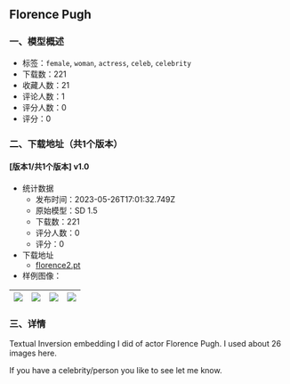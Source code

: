 ## Florence Pugh
### 一、模型概述

- 标签：`female`, `woman`, `actress`, `celeb`, `celebrity`
- 下载数：221
- 收藏人数：21
- 评论人数：1
- 评分人数：0
- 评分：0

### 二、下载地址（共1个版本）

#### [版本1/共1个版本] v1.0

- 统计数据
  - 发布时间：2023-05-26T17:01:32.749Z
  - 原始模型：SD 1.5
  - 下载数：221
  - 评分人数：0
  - 评分：0
- 下载地址
  - [florence2.pt](https://civitai.com/api/download/models/81997)
- 样例图像：

| <img src="https://image.civitai.com/xG1nkqKTMzGDvpLrqFT7WA/02011fe5-b4c6-4025-8def-a8e71e6b9ebc/width=450/921663.jpeg" /> | <img src="https://image.civitai.com/xG1nkqKTMzGDvpLrqFT7WA/73e0e668-dffa-49cf-90f4-ba411bbd04e1/width=450/921665.jpeg" /> | <img src="https://image.civitai.com/xG1nkqKTMzGDvpLrqFT7WA/46efcc74-2a58-4df0-bd40-7869f46a5c55/width=450/921664.jpeg" /> | <img src="https://image.civitai.com/xG1nkqKTMzGDvpLrqFT7WA/3a0bc768-5dff-465b-a1c0-77018c731573/width=450/921661.jpeg" /> |
| ---- | ---- | ---- | ---- |


### 三、详情
<p>Textual Inversion embedding I did of actor Florence Pugh. I used about 26 images here.</p><p></p><p>If you have a celebrity/person you like to see let me know.</p>